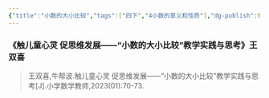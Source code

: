 ```yaml
---
{"title":"小数的大小比较","tags":["四下","4小数的意义和性质"],"dg-publish":true,"permalink":"/5 课时设计/小数的大小比较/","dgPassFrontmatter":true,"noteIcon":""}
---
```



### 《触儿童心灵 促思维发展——“小数的大小比较”教学实践与思考》王双喜

> 王双喜,牛帮波.触儿童心灵  促思维发展——“小数的大小比较”教学实践与思考[J].小学数学教师,2023(01):70-73.

